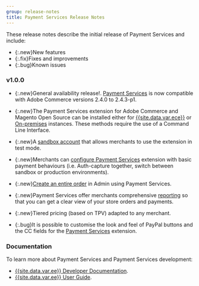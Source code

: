 ```yaml
---
group: release-notes
title: Payment Services Release Notes
---
```


These release notes describe the initial release of Payment Services and include:

*  {:.new}New features
*  {:.fix}Fixes and improvements
*  {:.bug}Known issues

### v1.0.0

*  {:.new}<!-- Issue PAY-2127 -->General availability release!. [Payment Services](https://marketplace.magento.com/) is now compatible with Adobe Commerce versions 2.4.0 to 2.4.3-p1.

*  {:.new}<!-- Issue PAY-124 -->The Payment Services extension for Adobe Commerce and Magento Open Source can be installed either for [{{site.data.var.ece}}](https://devdocs-beta.magento.com/payment-services/install-payments.html#magento-commerce-cloud) or [On-premises](https://devdocs-beta.magento.com/payment-services/install-payments.html#on-premises) instances. These methods require the use of a Command Line Interface.

*  {:.new}<!-- Issue PAY-1986 -->A [sandbox account](https://docs-beta.magento.com/user-guide/payment-services/onboard-payments.html#enable-sandbox-testing) that allows merchants to use the extension in test mode.

*  {:.new}<!-- Issue PAY-666 -->Merchants can [configure Payment Services](https://docs-beta.magento.com/user-guide/payment-services/configure-payments.html) extension with basic payment behaviours (i.e. Auth-capture together, switch between sandbox or production environments).

*  {:.new}<!-- Issue PAY-780 -->[Create an entire order](https://docs-beta.magento.com/user-guide/payment-services/order-admin-payments.html) in Admin using Payment Services.

*  {:.new}<!-- Issue PAY-1856 -->Payment Services offer merchants comprehensive [reporting](https://docs-beta.magento.com/user-guide/payment-services/financial-reporting.html) so that you can get a clear view of your store orders and payments.

*  {:.new}<!-- Issue PAY-311 -->Tiered pricing (based on TPV) adapted to any merchant.

*  {:.bug}<!-- Issue PAY-1443 -->It is possible to customise the look and feel of PayPal buttons and the CC fields for the [Payment Services](https://devdocs.magento.com/payment-services/customize-buttons-messaging.html) extension.

### Documentation

To learn more about Payment Services and Payment Services development:

*  [{{site.data.var.ee}} Developer Documentation]({{page.baseurl}}/payment-services/index.html).
*  [{{site.data.var.ee}} User Guide](https://docs.magento.com/user-guide/payment-services/index.html).
